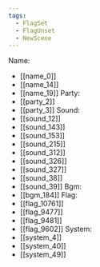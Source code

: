 ```yaml
---
tags:
  - FlagSet
  - FlagUnset
  - NewScene
---
```

Name:
- [[name_0]]
- [[name_14]]
- [[name_19]]
Party:
- [[party_2]]
- [[party_3]]
Sound:
- [[sound_12]]
- [[sound_143]]
- [[sound_153]]
- [[sound_215]]
- [[sound_312]]
- [[sound_326]]
- [[sound_327]]
- [[sound_38]]
- [[sound_39]]
Bgm:
- [[bgm_184]]
Flag:
- [[flag_10761]]
- [[flag_9477]]
- [[flag_9481]]
- [[flag_9602]]
System:
- [[system_4]]
- [[system_40]]
- [[system_49]]
